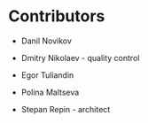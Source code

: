 # Contributors

* Danil Novikov

* Dmitry Nikolaev - quality control

* Egor Tuliandin

* Polina Maltseva

* Stepan Repin - architect
